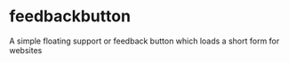 # feedbackbutton
A simple floating support or feedback button which loads a short form for websites
